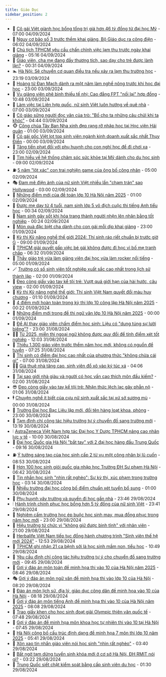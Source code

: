 ```yaml
---
title: Giáo Dục
sidebar_position: 2
---
```


<!-- dantri-giao-duc:START -->
- 🤡 [Cô gái Việt giành học bổng tổng trị giá hơn 46 tỷ đồng từ đại học Mỹ](https://dantri.com.vn/giao-duc/co-gai-viet-gianh-hoc-bong-tong-tri-gia-hon-46-ty-dong-tu-dai-hoc-my-20240904130037701.htm) - 07:00 04/09/2024
- 🗽 [Nguy cơ bão số 3 trước thềm khai giảng, Bộ Giáo dục ra công điện](https://dantri.com.vn/giao-duc/nguy-co-bao-so-3-truoc-them-khai-giang-bo-giao-duc-ra-cong-dien-20240904125056017.htm) - 06:02 04/09/2024
- 🚦 [Chủ tịch TPHCM yêu cầu chấn chỉnh việc lạm thu trước ngày khai giảng](https://dantri.com.vn/giao-duc/chu-tich-tphcm-yeu-cau-chan-chinh-viec-lam-thu-truoc-ngay-khai-giang-20240904103406351.htm) - 05:16 04/09/2024
- 🌋 [Giáo viên, cha mẹ đang đầy thương tích, sao dạy cho trẻ được lành lặn?](https://dantri.com.vn/giao-duc/giao-vien-cha-me-dang-day-thuong-tich-sao-day-cho-tre-duoc-lanh-lan-20240904070622074.htm) - 00:31 04/09/2024
- 🏊 [Hà Nội: Sẽ chuyển cơ quan điều tra nếu xảy ra lạm thu trường học](https://dantri.com.vn/giao-duc/ha-noi-se-chuyen-co-quan-dieu-tra-neu-xay-ra-lam-thu-truong-hoc-20240903130034977.htm) - 23:19 03/09/2024
- 🎃 [Hoàng tử Đan Mạch dành ra một năm làm nghề nông trước khi học đại học](https://dantri.com.vn/giao-duc/hoang-tu-dan-mach-danh-ra-mot-nam-lam-nghe-nong-truoc-khi-hoc-dai-hoc-20240901122823316.htm) - 23:00 03/09/2024
- 💄 [Vụ giảng viên phê bình thiếu tế nhị: Cao đẳng FPT &quot;nối lại&quot; hợp đồng](https://dantri.com.vn/giao-duc/vu-giang-vien-phe-binh-thieu-te-nhi-cao-dang-fpt-noi-lai-hop-dong-20240903170616773.htm) - 10:48 03/09/2024
- 🦅 [Làm việc tại Liên hợp quốc, nữ sinh Việt luôn hướng về quê nhà](https://dantri.com.vn/giao-duc/lam-viec-tai-lien-hop-quoc-nu-sinh-viet-luon-huong-ve-que-nha-20240903093425963.htm) - 07:00 03/09/2024
- 🚦 [Cô giáo sững người đọc văn của trò: &quot;Bố cho ta những câu chửi khi ta khóc&quot;](https://dantri.com.vn/giao-duc/co-giao-sung-nguoi-doc-van-cua-tro-bo-cho-ta-nhung-cau-chui-khi-ta-khoc-20240903112935156.htm) - 04:44 03/09/2024
- 🐵 [Công chúa Tây Ban Nha xinh đẹp rạng rỡ nhập học tại Học viện Hải quân](https://dantri.com.vn/giao-duc/cong-chua-tay-ban-nha-xinh-dep-rang-ro-nhap-hoc-tai-hoc-vien-hai-quan-20240901110410393.htm) - 01:00 03/09/2024
- 🐘 [Cô gái gốc Việt lọt top sinh viên ngành kinh doanh xuất sắc nhất Thụy Điển](https://dantri.com.vn/giao-duc/co-gai-goc-viet-lot-top-sinh-vien-nganh-kinh-doanh-xuat-sac-nhat-thuy-dien-20240902161908131.htm) - 00:00 03/09/2024
- 🦏 [Tăng tiền phạt đối với phụ huynh cho con nghỉ học để đi chơi xa](https://dantri.com.vn/giao-duc/tang-tien-phat-doi-voi-phu-huynh-cho-con-nghi-hoc-de-di-choi-xa-20240816100258983.htm) - 23:00 02/09/2024
- 💼 [Tìm hiểu về hệ thống chăm sóc sức khỏe tại Mỹ dành cho du học sinh](https://dantri.com.vn/giao-duc/tim-hieu-ve-he-thong-cham-soc-suc-khoe-tai-my-danh-cho-du-hoc-sinh-20240901230535486.htm) - 09:00 02/09/2024
- ⛽️ [5 năm &quot;lột xác&quot; con trai nghiện game của ông bố công nhân](https://dantri.com.vn/giao-duc/5-nam-lot-xac-con-trai-nghien-game-cua-ong-bo-cong-nhan-20240828110018510.htm) - 05:00 02/09/2024
- 🎭 [Đam mê điện ảnh của nữ sinh Việt nhiều lần &quot;chạm trán&quot; sao Hollywood](https://dantri.com.vn/giao-duc/dam-me-dien-anh-cua-nu-sinh-viet-nhieu-lan-cham-tran-sao-hollywood-20240901224418387.htm) - 03:00 02/09/2024
- 🎃 [Những điểm mới của đề toán lớp 10 Hà Nội năm 2025](https://dantri.com.vn/giao-duc/nhung-diem-moi-cua-de-toan-lop-10-ha-noi-nam-2025-20240901165607819.htm) - 01:00 02/09/2024
- 🚀 [Được mẹ dạy từ 4 tuổi, nam sinh lớp 5 vô địch cuộc thi tiếng Anh tiểu học](https://dantri.com.vn/giao-duc/duoc-me-day-tu-4-tuoi-nam-sinh-lop-5-vo-dich-cuoc-thi-tieng-anh-tieu-hoc-20240901225544158.htm) - 00:34 02/09/2024
- 👀 [Nam sinh gây sốt khi hóa trang thành người nhện lên nhận bằng tốt nghiệp](https://dantri.com.vn/giao-duc/nam-sinh-gay-sot-khi-hoa-trang-thanh-nguoi-nhen-len-nhan-bang-tot-nghiep-20240902033916929.htm) - 00:24 02/09/2024
- 🌝 [Món quà đặc biệt cha dành cho con gái mỗi dịp khai giảng](https://dantri.com.vn/giao-duc/mon-qua-dac-biet-cha-danh-cho-con-gai-moi-dip-khai-giang-20240831124115374.htm) - 23:00 01/09/2024
- 🤗 [Kỳ thi Kỹ năng nghề thế giới 2024: Thí sinh ráo riết chuẩn bị trước giờ G](https://dantri.com.vn/giao-duc/ky-thi-ky-nang-nghe-the-gioi-2024-thi-sinh-rao-riet-chuan-bi-truoc-gio-g-20240901145459798.htm) - 09:00 01/09/2024
- 🦄 [TPHCM giải quyết gấp việc bé gái không được đi học vì bố mẹ tranh chấp](https://dantri.com.vn/giao-duc/tphcm-giai-quyet-gap-viec-be-gai-khong-duoc-di-hoc-vi-bo-me-tranh-chap-20240901132202325.htm) - 06:32 01/09/2024
- 🦍 [Thầy giáo trẻ vừa làm giảng viên đại học vừa làm rocker nổi tiếng](https://dantri.com.vn/giao-duc/thay-giao-tre-vua-lam-giang-vien-dai-hoc-vua-lam-rocker-noi-tieng-20240829145201164.htm) - 05:00 01/09/2024
- 🪄 [Trường có số sinh viên tốt nghiệp xuất sắc cao nhất trong lịch sử thành lập](https://dantri.com.vn/giao-duc/truong-co-so-sinh-vien-tot-nghiep-xuat-sac-cao-nhat-trong-lich-su-thanh-lap-20240901071936839.htm) - 02:00 01/09/2024
- 🦆 [Đeo còng giấy vào tay kể tội trẻ: Vượt quá giới hạn của hài hước, câu view](https://dantri.com.vn/giao-duc/deo-cong-giay-vao-tay-ke-toi-tre-vuot-qua-gioi-han-cua-hai-huoc-cau-view-20240831184623860.htm) - 02:00 01/09/2024
- 🚀 [Kỳ thi Kỹ năng nghề thế giới: Thí sinh Việt Nam quyết đổi màu huy chương](https://dantri.com.vn/giao-duc/ky-thi-ky-nang-nghe-the-gioi-thi-sinh-viet-nam-quyet-doi-mau-huy-chuong-20240901080953057.htm) - 01:10 01/09/2024
- 🦒 [4 điểm mới hoàn toàn trong kỳ thi lớp 10 công lập Hà Nội năm 2025](https://dantri.com.vn/giao-duc/4-diem-moi-hoan-toan-trong-ky-thi-lop-10-cong-lap-ha-noi-nam-2025-20240901005945376.htm) - 00:22 01/09/2024
- 🤡 [Những điểm mới trong đề thi ngữ văn lớp 10 Hà Nội năm 2025](https://dantri.com.vn/giao-duc/nhung-diem-moi-trong-de-thi-ngu-van-lop-10-ha-noi-nam-2025-20240831215253505.htm) - 00:00 01/09/2024
- 🤔 [Để AI thay giáo viên chấm điểm học sinh: Liệu có &quot;dung túng sự lười biếng&quot;?](https://dantri.com.vn/giao-duc/de-ai-thay-giao-vien-cham-diem-hoc-sinh-lieu-co-dung-tung-su-luoi-bieng-20240829111515827.htm) - 23:00 31/08/2024
- 🧑‍💻 [Từ 2025, miễn thi ngoại ngữ không được quy đổi để tính điểm xét tốt nghiệp](https://dantri.com.vn/giao-duc/tu-2025-mien-thi-ngoai-ngu-khong-duoc-quy-doi-de-tinh-diem-xet-tot-nghiep-20240831185723506.htm) - 12:03 31/08/2024
- 🤡 [Thiếu 1.300 giáo viên trước thềm năm học mới, không có nguồn để tuyển](https://dantri.com.vn/giao-duc/thieu-1300-giao-vien-truoc-them-nam-hoc-moi-khong-co-nguon-de-tuyen-20240831141308577.htm) - 07:25 31/08/2024
- 🧠 [Thí sinh có điểm đại học cao nhất của phương thức &quot;không chừa cái gì&quot;](https://dantri.com.vn/giao-duc/thi-sinh-co-diem-dai-hoc-cao-nhat-cua-phuong-thuc-khong-chua-cai-gi-20240831093601433.htm) - 07:00 31/08/2024
- 🧑‍💻 [Giá thuê nhà tăng cao, sinh viên đổ xô vào ký túc xá](https://dantri.com.vn/giao-duc/gia-thue-nha-tang-cao-sinh-vien-do-xo-vao-ky-tuc-xa-20240830210716416.htm) - 04:06 31/08/2024
- 🧠 [Tại sao giới nhà giàu và người có học vấn cao thích môn đấu kiếm?](https://dantri.com.vn/giao-duc/tai-sao-gioi-nha-giau-va-nguoi-co-hoc-van-cao-thich-mon-dau-kiem-20240830103201682.htm) - 02:00 31/08/2024
- 😎 [Đeo còng giấy vào tay kể tội trẻ: Nhận thức lệch lạc gây phẫn nộ](https://dantri.com.vn/giao-duc/deo-cong-giay-vao-tay-ke-toi-tre-nhan-thuc-lech-lac-gay-phan-no-20240831071311344.htm) - 01:06 31/08/2024
- 🕴 [Chuyện nghề ít biết của cựu nữ sinh xuất sắc tại xứ sở sương mù](https://dantri.com.vn/giao-duc/chuyen-nghe-it-biet-cua-cuu-nu-sinh-xuat-sac-tai-xu-so-suong-mu-20240830225418436.htm) - 00:00 31/08/2024
- 🧠 [Trường Đại học Bạc Liêu lập mới, đổi tên hàng loạt khoa, phòng](https://dantri.com.vn/giao-duc/truong-dai-hoc-bac-lieu-lap-moi-doi-ten-hang-loat-khoa-phong-20240830191948639.htm) - 23:00 30/08/2024
- 🚀 [Tạm đình chỉ công tác hiệu trưởng tự ý chuyển đồ sang trường mới](https://dantri.com.vn/giao-duc/tam-dinh-chi-cong-tac-hieu-truong-tu-y-chuyen-do-sang-truong-moi-20240830195115506.htm) - 13:19 30/08/2024
- 🕯 [AstraZeneca Việt Nam hợp tác Đại học Y Dược TPHCM nâng cao nhân lực y tế](https://dantri.com.vn/giao-duc/astrazeneca-viet-nam-hop-tac-dai-hoc-y-duoc-tphcm-nang-cao-nhan-luc-y-te-20240830164153727.htm) - 10:00 30/08/2024
- 🧰 [Đại học Quốc gia Hà Nội &quot;bắt tay&quot; với 2 đại học hàng đầu Trung Quốc](https://dantri.com.vn/giao-duc/dai-hoc-quoc-gia-ha-noi-bat-tay-voi-2-dai-hoc-hang-dau-trung-quoc-20240830160703959.htm) - 09:16 30/08/2024
- ⛽️ [Ý tưởng sáng tạo của học sinh cấp 2 từ vụ một công nhân bị lũ cuốn](https://dantri.com.vn/giao-duc/y-tuong-sang-tao-cua-hoc-sinh-cap-2-tu-vu-mot-cong-nhan-bi-lu-cuon-20240830150715856.htm) - 08:53 30/08/2024
- 🤖 [Hơn 100 học sinh giỏi quốc gia nhập học Trường ĐH Sư phạm Hà Nội](https://dantri.com.vn/giao-duc/hon-100-hoc-sinh-gioi-quoc-gia-nhap-hoc-truong-dh-su-pham-ha-noi-20240830130230005.htm) - 06:42 30/08/2024
- 🦍 [Tin nhắn học sinh &quot;nhìn rất nghèo&quot;: Sự kỳ thị, xúc phạm trong trường học](https://dantri.com.vn/giao-duc/tin-nhan-hoc-sinh-nhin-rat-ngheo-su-ky-thi-xuc-pham-trong-truong-hoc-20240830094736284.htm) - 03:14 30/08/2024
- 🐘 [Nhiều trường đại học công bố điểm chuẩn xét tuyển bổ sung](https://dantri.com.vn/giao-duc/nhieu-truong-dai-hoc-cong-bo-diem-chuan-xet-tuyen-bo-sung-20240830073542601.htm) - 01:00 30/08/2024
- 🌊 [Phụ huynh vây trường và quyền đi học gần nhà](https://dantri.com.vn/tam-diem/phu-huynh-vay-truong-va-quyen-di-hoc-gan-nha-20240829085048049.htm) - 23:46 29/08/2024
- 🕯 [Hành trình chinh phục học bổng hơn 5 tỷ đồng của nữ sinh Việt](https://dantri.com.vn/giao-duc/hanh-trinh-chinh-phuc-hoc-bong-hon-5-ty-dong-cua-nu-sinh-viet-20240830064139416.htm) - 23:41 29/08/2024
- 🐎 [Nghiêm cấm trường học ép buộc học sinh may, mua đồng phục trong năm học mới](https://dantri.com.vn/giao-duc/nghiem-cam-truong-hoc-ep-buoc-hoc-sinh-may-mua-dong-phuc-trong-nam-hoc-moi-20240829152657596.htm) - 23:00 29/08/2024
- 🐻 [Hiệu trưởng từ chức vì &quot;không giữ được bình tĩnh&quot; với nhân viên](https://dantri.com.vn/giao-duc/hieu-truong-tu-chuc-vi-khong-giu-duoc-binh-tinh-voi-nhan-vien-20240826115144431.htm) - 21:00 29/08/2024
- 🐎 [Herbalife Việt Nam tiếp tục đồng hành chương trình &quot;Sinh viên thế hệ mới 2024&quot;](https://dantri.com.vn/giao-duc/herbalife-viet-nam-tiep-tuc-dong-hanh-chuong-trinh-sinh-vien-the-he-moi-2024-20240829195303947.htm) - 12:53 29/08/2024
- 🫣 [TPHCM ghi nhận 21 ca bệnh sởi là học sinh mầm non, tiểu học](https://dantri.com.vn/giao-duc/tphcm-ghi-nhan-21-ca-benh-soi-la-hoc-sinh-mam-non-tieu-hoc-20240829174448880.htm) - 10:49 29/08/2024
- 🤭 [Yêu cầu đình chỉ công tác hiệu trưởng tự ý cho chuyển đồ sang trường mới](https://dantri.com.vn/giao-duc/yeu-cau-dinh-chi-cong-tac-hieu-truong-tu-y-cho-chuyen-do-sang-truong-moi-20240829160039451.htm) - 09:45 29/08/2024
- 🥳 [Gợi ý đáp án môn toán đề minh họa thi vào 10 của Hà Nội năm 2025](https://dantri.com.vn/giao-duc/goi-y-dap-an-mon-toan-de-minh-hoa-thi-vao-10-cua-ha-noi-nam-2025-20240829150755869.htm) - 08:46 29/08/2024
- 🎭 [Gợi ý đáp án môn ngữ văn đề minh họa thi vào lớp 10 của Hà Nội](https://dantri.com.vn/giao-duc/goi-y-dap-an-mon-ngu-van-de-minh-hoa-thi-vao-lop-10-cua-ha-noi-20240829145242201.htm) - 08:20 29/08/2024
- 🥸 [Đáp án môn lịch sử, địa lý, giáo dục công dân đề minh họa vào 10 của Hà Nội](https://dantri.com.vn/giao-duc/dap-an-mon-lich-su-dia-ly-giao-duc-cong-dan-de-minh-hoa-vao-10-cua-ha-noi-20240829144023472.htm) - 08:18 29/08/2024
- 🦣 [Gợi ý đáp án môn tiếng Anh đề minh họa thi vào 10 của Hà Nội năm 2025](https://dantri.com.vn/giao-duc/goi-y-dap-an-mon-tieng-anh-de-minh-hoa-thi-vao-10-cua-ha-noi-nam-2025-20240829141242538.htm) - 08:08 29/08/2024
- 🤔 [Trao giấy khen cho học sinh đoạt giải Olympic thiên văn quốc tế](https://dantri.com.vn/giao-duc/trao-giay-khen-cho-hoc-sinh-doat-giai-olympic-thien-van-quoc-te-20240829144239554.htm) - 07:48 29/08/2024
- 🦣 [Gợi ý đáp án đề minh họa môn khoa học tự nhiên thi vào 10 tại Hà Nội](https://dantri.com.vn/giao-duc/goi-y-dap-an-de-minh-hoa-mon-khoa-hoc-tu-nhien-thi-vao-10-tai-ha-noi-20240829142444998.htm) - 07:45 29/08/2024
- 🐲 [Hà Nội công bố cấu trúc định dạng đề minh họa 7 môn thi lớp 10 năm 2025](https://dantri.com.vn/giao-duc/ha-noi-cong-bo-cau-truc-dinh-dang-de-minh-hoa-7-mon-thi-lop-10-nam-2025-20240828160128805.htm) - 05:41 29/08/2024
- 🔭 [Xôn xao tin nhắn giáo viên nói học sinh &quot;nhìn rất nghèo&quot;](https://dantri.com.vn/giao-duc/xon-xao-tin-nhan-giao-vien-noi-hoc-sinh-nhin-rat-ngheo-20240829091145374.htm) - 03:40 29/08/2024
- 🥷 [Bất ngờ tạm dừng tuyển sinh khóa mới ở cơ sở Hà Nội, ĐH RMIT nói gì?](https://dantri.com.vn/giao-duc/bat-ngo-tam-dung-tuyen-sinh-khoa-moi-o-co-so-ha-noi-dh-rmit-noi-gi-20240828171251729.htm) - 03:22 29/08/2024
- 🎊 [Trung Quốc siết chặt kiểm soát bằng cấp sinh viên du học](https://dantri.com.vn/giao-duc/trung-quoc-siet-chat-kiem-soat-bang-cap-sinh-vien-du-hoc-20240823150028971.htm) - 01:30 29/08/2024<!-- dantri-giao-duc:END -->
